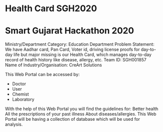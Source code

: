 # Health Card SGH2020
# Smart Gujarat Hackathon 2020
Ministry/Department Category: Education Department
Problem Statement: We have Aadhar card, Pan Card, Voter id, driving license proofs for day-to-day life but major missing is our Health Card, which manages day-to-day record of health history like disease, allergy, etc. 
Team ID: SGH001857
Name of Industry/Organisation: CreArt Solutions

This Web Portal can be accessed by:
* Doctor
* User
* Chemist
* Laboratory

With the help of this Web Portal you will find the guidelines for:
Better health
All the prescriptions of your past illness
About diseases/allergies. 
This Web Portal will be having a collection of database which will be used for analysis.
